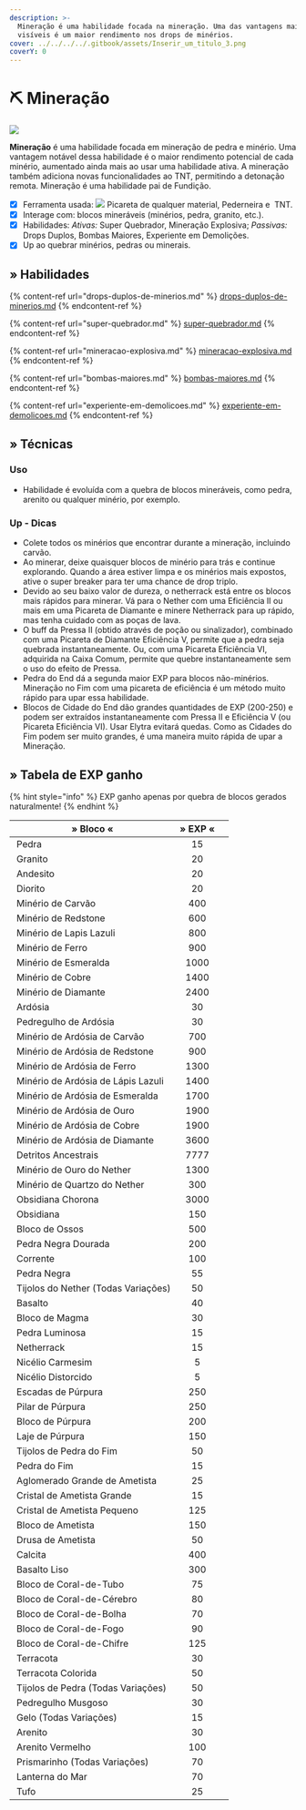 ```yaml
---
description: >-
  Mineração é uma habilidade focada na mineração. Uma das vantagens mais
  visíveis é um maior rendimento nos drops de minérios.
cover: ../../../../.gitbook/assets/Inserir_um_titulo_3.png
coverY: 0
---
```


# ⛏ Mineração

![](../../../../.gitbook/assets/MiningSkill.webp)

**Mineração** é uma habilidade focada em mineração de pedra e minério. Uma vantagem notável dessa habilidade é o maior rendimento potencial de cada minério, aumentado ainda mais ao usar uma habilidade ativa. A mineração também adiciona novas funcionalidades ao TNT, permitindo a detonação remota. Mineração é uma habilidade pai de Fundição.

* [x] Ferramenta usada: ![](../../../../.gitbook/assets/Pickaxe.webp) Picareta de qualquer material, <img src="../../../../.gitbook/assets/Flint_and_Steel_JE4_BE2.webp" alt="" data-size="line">Pederneira e <img src="../../../../.gitbook/assets/Dinamite.webp" alt="" data-size="line"> TNT.
* [x] Interage com: blocos mineráveis (minérios, pedra, granito, etc.).
* [x] Habilidades: _Ativas:_ Super Quebrador, Mineração Explosiva; _Passivas:_ Drops Duplos, Bombas Maiores, Experiente em Demolições.
* [x] Up ao quebrar minérios, pedras ou minerais.

## » Habilidades

{% content-ref url="drops-duplos-de-minerios.md" %}
[drops-duplos-de-minerios.md](drops-duplos-de-minerios.md)
{% endcontent-ref %}

{% content-ref url="super-quebrador.md" %}
[super-quebrador.md](super-quebrador.md)
{% endcontent-ref %}

{% content-ref url="mineracao-explosiva.md" %}
[mineracao-explosiva.md](mineracao-explosiva.md)
{% endcontent-ref %}

{% content-ref url="bombas-maiores.md" %}
[bombas-maiores.md](bombas-maiores.md)
{% endcontent-ref %}

{% content-ref url="experiente-em-demolicoes.md" %}
[experiente-em-demolicoes.md](experiente-em-demolicoes.md)
{% endcontent-ref %}

## » Técnicas

### Uso

* Habilidade é evoluída com a quebra de blocos mineráveis, como pedra, arenito ou qualquer minério, por exemplo.&#x20;

### Up - Dicas

* Colete todos os minérios que encontrar durante a mineração, incluindo carvão.
* Ao minerar, deixe quaisquer blocos de minério para trás e continue explorando. Quando a área estiver limpa e os minérios mais expostos, ative o super breaker para ter uma chance de drop triplo.
* Devido ao seu baixo valor de dureza, o netherrack está entre os blocos mais rápidos para minerar. Vá para o Nether com uma Eficiência II ou mais em uma Picareta de Diamante e minere Netherrack para up rápido, mas tenha cuidado com as poças de lava.
* O buff da Pressa II (obtido através de poção ou sinalizador), combinado com uma Picareta de Diamante Eficiência V, permite que a pedra seja quebrada instantaneamente. Ou, com uma Picareta Eficiência VI, adquirida na Caixa Comum, permite que quebre instantaneamente sem o uso do efeito de Pressa.
* Pedra do End dá a segunda maior EXP para blocos não-minérios. Mineração no Fim com uma picareta de eficiência é um método muito rápido para upar essa habilidade.
* Blocos de Cidade do End dão grandes quantidades de EXP (200-250) e podem ser extraídos instantaneamente com Pressa II e Eficiência V (ou Picareta Eficiência VI). Usar Elytra evitará quedas. Como as Cidades do Fim podem ser muito grandes, é uma maneira muito rápida de upar a Mineração.

## » Tabela de EXP ganho

{% hint style="info" %}
EXP ganho apenas por quebra de blocos gerados naturalmente!
{% endhint %}

<table><thead><tr><th>» Bloco «</th><th align="center">» EXP «</th><th data-hidden></th></tr></thead><tbody><tr><td><img src="../../../../.gitbook/assets/Stone.webp" alt="" data-size="line"> Pedra</td><td align="center">15</td><td></td></tr><tr><td><img src="../../../../.gitbook/assets/Granite_JE2_BE2.webp" alt="" data-size="line"> Granito</td><td align="center">20</td><td></td></tr><tr><td><img src="../../../../.gitbook/assets/Andesite_JE3_BE2.webp" alt="" data-size="line"> Andesito</td><td align="center">20</td><td></td></tr><tr><td><img src="../../../../.gitbook/assets/Diorite.webp" alt="" data-size="line"> Diorito</td><td align="center">20</td><td></td></tr><tr><td><img src="../../../../.gitbook/assets/Min%3Frio_de_carv%3Fo_EJ2_EB2 (1).webp" alt="" data-size="line"> Minério de Carvão</td><td align="center">400</td><td></td></tr><tr><td><img src="../../../../.gitbook/assets/Redstone_Ore_JE4_BE3 (1).webp" alt="" data-size="line"> Minério de Redstone</td><td align="center">600</td><td></td></tr><tr><td><img src="../../../../.gitbook/assets/Lapis_Lazuli_Ore_%28pre-release%29 (1).webp" alt="" data-size="line"> Minério de Lapis Lazuli</td><td align="center">800</td><td></td></tr><tr><td><img src="../../../../.gitbook/assets/Iron_Ore_JE2_BE2 (1).webp" alt="" data-size="line"> Minério de Ferro</td><td align="center">900</td><td></td></tr><tr><td><img src="../../../../.gitbook/assets/Emerald_Ore_JE4_BE3 (1).webp" alt="" data-size="line"> Minério de Esmeralda</td><td align="center">1000</td><td></td></tr><tr><td><img src="../../../../.gitbook/assets/Copper_Ore_%28W%29_BE2 (1).webp" alt="" data-size="line"> Minério de Cobre</td><td align="center">1400</td><td></td></tr><tr><td><img src="../../../../.gitbook/assets/Diamond_Ore_JE5_BE5 (1).webp" alt="" data-size="line"> Minério de Diamante</td><td align="center">2400</td><td></td></tr><tr><td><img src="../../../../.gitbook/assets/Deepslate_%28UD%29_BE1.webp" alt="" data-size="line"> Ardósia</td><td align="center">30</td><td></td></tr><tr><td><img src="../../../../.gitbook/assets/Cobbled_Deepslate_JE2_BE1 (1).webp" alt="" data-size="line"> Pedregulho de Ardósia</td><td align="center">30</td><td></td></tr><tr><td><img src="../../../../.gitbook/assets/Deepslate_Coal_Ore_JE1_BE2 (1).webp" alt="" data-size="line"> Minério de Ardósia de Carvão</td><td align="center">700</td><td></td></tr><tr><td><img src="../../../../.gitbook/assets/Deepslate_Redstone_Ore_JE2_BE1 (1).webp" alt="" data-size="line"> Minério de Ardósia de Redstone</td><td align="center">900</td><td></td></tr><tr><td><img src="../../../../.gitbook/assets/Deepslate_Iron_Ore_JE2_BE1 (1).webp" alt="" data-size="line"> Minério de Ardósia de Ferro</td><td align="center">1300</td><td></td></tr><tr><td><img src="../../../../.gitbook/assets/Deepslate_Lapis_Lazuli_Ore_JE2_BE1 (1).webp" alt="" data-size="line"> Minério de Ardósia de Lápis Lazuli</td><td align="center">1400</td><td></td></tr><tr><td><img src="../../../../.gitbook/assets/Deepslate_Emerald_Ore_JE1_BE1 (1).webp" alt="" data-size="line"> Minério de Ardósia de Esmeralda</td><td align="center">1700</td><td></td></tr><tr><td><img src="../../../../.gitbook/assets/Deepslate_Gold_Ore_JE2_BE1 (1).webp" alt="" data-size="line"> Minério de Ardósia de Ouro</td><td align="center">1900</td><td></td></tr><tr><td><img src="../../../../.gitbook/assets/Deepslate_Copper_Ore_JE1_BE1 (1).webp" alt="" data-size="line"> Minério de Ardósia de Cobre</td><td align="center">1900</td><td></td></tr><tr><td><img src="../../../../.gitbook/assets/Deepslate_Diamond_Ore_JE2_BE1 (1).webp" alt="" data-size="line"> Minério de Ardósia de Diamante</td><td align="center">3600</td><td></td></tr><tr><td><img src="../../../../.gitbook/assets/Ancient_Debris_JE1_BE1 (1).webp" alt="" data-size="line"> Detritos Ancestrais</td><td align="center">7777</td><td></td></tr><tr><td><img src="../../../../.gitbook/assets/Nether_Gold_Ore_JE1.webp" alt="" data-size="line"> Minério de Ouro do Nether</td><td align="center">1300</td><td></td></tr><tr><td><img src="../../../../.gitbook/assets/Nether_Quartz_Ore_JE3_BE2 (1).webp" alt="" data-size="line"> Minério de Quartzo do Nether</td><td align="center">300</td><td></td></tr><tr><td><img src="../../../../.gitbook/assets/Crying_Obsidian_JE1_BE1.webp" alt="" data-size="line"> Obsidiana Chorona</td><td align="center">3000</td><td></td></tr><tr><td><img src="../../../../.gitbook/assets/Obsidian_JE3_BE2.webp" alt="" data-size="line"> Obsidiana</td><td align="center">150</td><td></td></tr><tr><td><img src="../../../../.gitbook/assets/Bone_Block_%28UD%29_JE2_BE2.webp" alt="" data-size="line"> Bloco de Ossos</td><td align="center">500</td><td></td></tr><tr><td><img src="../../../../.gitbook/assets/Gilded_Blackstone_JE2_BE2.webp" alt="" data-size="line"> Pedra Negra Dourada</td><td align="center">200</td><td></td></tr><tr><td><img src="../../../../.gitbook/assets/Chain_%28UD%29_JE1_BE1.webp" alt="" data-size="line"> Corrente</td><td align="center">100</td><td></td></tr><tr><td><img src="../../../../.gitbook/assets/Blackstone_JE1_BE1.webp" alt="" data-size="line"> Pedra Negra</td><td align="center">55</td><td></td></tr><tr><td><img src="../../../../.gitbook/assets/Nether_Bricks_JE1_BE1.webp" alt="" data-size="line"> Tijolos do Nether (Todas Variações)</td><td align="center">50</td><td></td></tr><tr><td><img src="../../../../.gitbook/assets/Basalt_%28UD%29_JE1_BE1.webp" alt="" data-size="line"> Basalto</td><td align="center">40</td><td></td></tr><tr><td><img src="../../../../.gitbook/assets/Magma_Block_JE2_BE2.webp" alt="" data-size="line"> Bloco de Magma</td><td align="center">30</td><td></td></tr><tr><td><img src="../../../../.gitbook/assets/Glowstone_JE4_BE2.webp" alt="" data-size="line"> Pedra Luminosa</td><td align="center">15</td><td></td></tr><tr><td><img src="../../../../.gitbook/assets/Netherrack_JE4_BE2.webp" alt="" data-size="line"> Netherrack</td><td align="center">15</td><td></td></tr><tr><td><img src="../../../../.gitbook/assets/Crimson_Nylium_JE1_BE1.webp" alt="" data-size="line"> Nicélio Carmesim</td><td align="center">5</td><td></td></tr><tr><td><img src="../../../../.gitbook/assets/Warped_Nylium_JE1_BE1.webp" alt="" data-size="line"> Nicélio Distorcido</td><td align="center">5</td><td></td></tr><tr><td><img src="../../../../.gitbook/assets/Purpur_Stairs_%28N%29_JE1_BE1.webp" alt="" data-size="line"> Escadas de Púrpura</td><td align="center">250</td><td></td></tr><tr><td><img src="../../../../.gitbook/assets/Purpur_Pillar_%28UD%29_JE3_BE2.webp" alt="" data-size="line"> Pilar de Púrpura</td><td align="center">250</td><td></td></tr><tr><td><img src="../../../../.gitbook/assets/Purpur_Block_JE2_BE2.webp" alt="" data-size="line"> Bloco de Púrpura</td><td align="center">200</td><td></td></tr><tr><td><img src="../../../../.gitbook/assets/Purpur_Slab_JE2_BE2.webp" alt="" data-size="line"> Laje de Púrpura</td><td align="center">150</td><td></td></tr><tr><td><img src="../../../../.gitbook/assets/End_Stone_Bricks_JE2_BE2.webp" alt="" data-size="line"> Tijolos de Pedra do Fim</td><td align="center">50</td><td></td></tr><tr><td><img src="../../../../.gitbook/assets/End_Stone_JE3_BE2.webp" alt="" data-size="line"> Pedra do Fim</td><td align="center">15</td><td></td></tr><tr><td><img src="../../../../.gitbook/assets/Amethyst_Cluster_%28U%29_JE1.webp" alt="" data-size="line"> Aglomerado Grande de Ametista</td><td align="center">25</td><td></td></tr><tr><td><img src="../../../../.gitbook/assets/Large_Amethyst_Bud_%28U%29_JE1.webp" alt="" data-size="line"> Cristal de Ametista Grande</td><td align="center">15</td><td></td></tr><tr><td><img src="../../../../.gitbook/assets/Small_Amethyst_Bud_%28U%29_JE1.webp" alt="" data-size="line"> Cristal de Ametista Pequeno</td><td align="center">125</td><td></td></tr><tr><td><img src="../../../../.gitbook/assets/Block_of_Amethyst_JE2.webp" alt="" data-size="line"> Bloco de Ametista</td><td align="center">150</td><td></td></tr><tr><td><img src="../../../../.gitbook/assets/Budding_Amethyst_JE3_BE1.webp" alt="" data-size="line"> Drusa de Ametista</td><td align="center">50</td><td></td></tr><tr><td><img src="../../../../.gitbook/assets/Calcite_JE1.webp" alt="" data-size="line"> Calcita</td><td align="center">400</td><td></td></tr><tr><td><img src="../../../../.gitbook/assets/Smooth_Basalt_JE1_BE1.webp" alt="" data-size="line"> Basalto Liso</td><td align="center">300</td><td></td></tr><tr><td><img src="../../../../.gitbook/assets/Tube_Coral_Block.webp" alt="" data-size="line"> Bloco de Coral-de-Tubo</td><td align="center">75</td><td></td></tr><tr><td><img src="../../../../.gitbook/assets/Brain_Coral_Block_JE2_BE1.webp" alt="" data-size="line"> Bloco de Coral-de-Cérebro</td><td align="center">80</td><td></td></tr><tr><td><img src="../../../../.gitbook/assets/Bubble_Coral_Block.webp" alt="" data-size="line"> Bloco de Coral-de-Bolha</td><td align="center">70</td><td></td></tr><tr><td><img src="../../../../.gitbook/assets/Fire_Coral_Block.webp" alt="" data-size="line"> Bloco de Coral-de-Fogo</td><td align="center">90</td><td></td></tr><tr><td><img src="../../../../.gitbook/assets/Horn_Coral_Block_JE2_BE2.webp" alt="" data-size="line"> Bloco de Coral-de-Chifre</td><td align="center">125</td><td></td></tr><tr><td><img src="../../../../.gitbook/assets/Red_Terracotta_JE1_BE1.webp" alt="" data-size="line"> Terracota</td><td align="center">30</td><td></td></tr><tr><td><img src="../../../../.gitbook/assets/Blue_Terracotta_JE1_BE1.webp" alt="" data-size="line"> Terracota Colorida</td><td align="center">50</td><td></td></tr><tr><td><img src="../../../../.gitbook/assets/Stone_Bricks_JE3_BE2.webp" alt="" data-size="line"> Tijolos de Pedra (Todas Variações)</td><td align="center">50</td><td></td></tr><tr><td><img src="../../../../.gitbook/assets/Mossy_Cobblestone_JE3.webp" alt="" data-size="line"> Pedregulho Musgoso</td><td align="center">30</td><td></td></tr><tr><td><img src="../../../../.gitbook/assets/Ice_JE2_BE3.webp" alt="" data-size="line"> Gelo (Todas Variações)</td><td align="center">15</td><td></td></tr><tr><td><img src="../../../../.gitbook/assets/Sandstone_JE6_BE3.webp" alt="" data-size="line"> Arenito</td><td align="center">30</td><td></td></tr><tr><td><img src="../../../../.gitbook/assets/Cut_Red_Sandstone_JE4_BE2.webp" alt="" data-size="line"> Arenito Vermelho</td><td align="center">100</td><td></td></tr><tr><td><img src="../../../../.gitbook/assets/Prismarinho.webp" alt="" data-size="line"> Prismarinho (Todas Variações)</td><td align="center">70</td><td></td></tr><tr><td><img src="../../../../.gitbook/assets/Sea_Lantern_JE1.webp" alt="" data-size="line"> Lanterna do Mar</td><td align="center">70</td><td></td></tr><tr><td><img src="../../../../.gitbook/assets/Tuff_JE1_BE1.webp" alt="" data-size="line"> Tufo</td><td align="center">25</td><td></td></tr></tbody></table>
